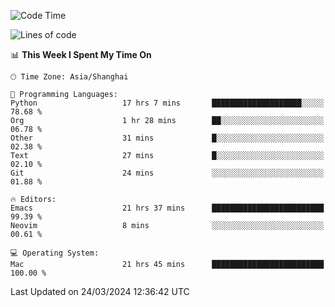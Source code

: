 <!--START_SECTION:waka-->
![Code Time](http://img.shields.io/badge/Code%20Time-1%2C875%20hrs%201%20min-blue)

![Lines of code](https://img.shields.io/badge/From%20Hello%20World%20I%27ve%20Written-292.1%20thousand%20lines%20of%20code-blue)

📊 **This Week I Spent My Time On** 

```text
🕑︎ Time Zone: Asia/Shanghai

💬 Programming Languages: 
Python                   17 hrs 7 mins       ████████████████████░░░░░   78.68 % 
Org                      1 hr 28 mins        ██░░░░░░░░░░░░░░░░░░░░░░░   06.78 % 
Other                    31 mins             █░░░░░░░░░░░░░░░░░░░░░░░░   02.38 % 
Text                     27 mins             █░░░░░░░░░░░░░░░░░░░░░░░░   02.10 % 
Git                      24 mins             ░░░░░░░░░░░░░░░░░░░░░░░░░   01.88 % 

🔥 Editors: 
Emacs                    21 hrs 37 mins      █████████████████████████   99.39 % 
Neovim                   8 mins              ░░░░░░░░░░░░░░░░░░░░░░░░░   00.61 % 

💻 Operating System: 
Mac                      21 hrs 45 mins      █████████████████████████   100.00 % 
```


 Last Updated on 24/03/2024 12:36:42 UTC
<!--END_SECTION:waka-->
